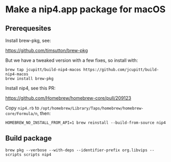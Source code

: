 # Make a nip4.app package for macOS

## Prerequesites

Install brew-pkg, see:

https://github.com/timsutton/brew-pkg

But we have a tweaked version with a few fixes, so install with:

```shell
brew tap jcupitt/build-nip4-macos https://github.com/jcupitt/build-nip4-macos
brew install brew-pkg
```

Install nip4, see this PR:

https://github.com/Homebrew/homebrew-core/pull/209123

Copy `nip4.rb` to
`/opt/homebrew/Library/Taps/homebrew/homebrew-core/Formula/n`, then:

```shell
HOMEBREW_NO_INSTALL_FROM_API=1 brew reinstall --build-from-source nip4
```

## Build package

```shell
brew pkg --verbose --with-deps --identifier-prefix org.libvips --scripts scripts nip4
```

